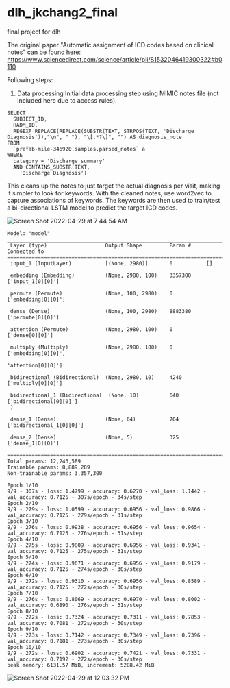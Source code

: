 # dlh_jkchang2_final
final project for dlh

The original paper "Automatic assignment of ICD codes based on clinical notes" can be found here: https://www.sciencedirect.com/science/article/pii/S1532046419300322#b0110

Following steps:

1. Data processing
Initial data processing step using MIMIC notes file (not included here due to access rules).
```
SELECT
  SUBJECT_ID,
  HADM_ID,
  REGEXP_REPLACE(REPLACE(SUBSTR(TEXT, STRPOS(TEXT, 'Discharge Diagnosis')),"\n", " "), "\[.*?\]", "") AS diagnosis_note
FROM
  `prefab-mile-346920.samples.parsed_notes` a
WHERE
  category = 'Discharge summary'
  AND CONTAINS_SUBSTR(TEXT,
    'Discharge Diagnosis')
```
This cleans up the notes to just target the actual diagnosis per visit, making it simpler to look for keywords.
With the cleaned notes, use word2vec to capture associations of keywords.
The keywords are then used to train/test a bi-directional LSTM model to predict the target ICD codes.

![Screen Shot 2022-04-29 at 7 44 54 AM](https://user-images.githubusercontent.com/87827828/165938562-de0f26cb-78dc-47e3-9ecb-9c566741613b.png)

```
Model: "model"
__________________________________________________________________________________________________
 Layer (type)                   Output Shape         Param #     Connected to                     
==================================================================================================
 input_1 (InputLayer)           [(None, 2980)]       0           []                               
                                                                                                  
 embedding (Embedding)          (None, 2980, 100)    3357300     ['input_1[0][0]']                
                                                                                                  
 permute (Permute)              (None, 100, 2980)    0           ['embedding[0][0]']              
                                                                                                  
 dense (Dense)                  (None, 100, 2980)    8883380     ['permute[0][0]']                
                                                                                                  
 attention (Permute)            (None, 2980, 100)    0           ['dense[0][0]']                  
                                                                                                  
 multiply (Multiply)            (None, 2980, 100)    0           ['embedding[0][0]',              
                                                                  'attention[0][0]']              
                                                                                                  
 bidirectional (Bidirectional)  (None, 2980, 10)     4240        ['multiply[0][0]']               
                                                                                                  
 bidirectional_1 (Bidirectional  (None, 10)          640         ['bidirectional[0][0]']          
 )                                                                                                
                                                                                                  
 dense_1 (Dense)                (None, 64)           704         ['bidirectional_1[0][0]']        
                                                                                                  
 dense_2 (Dense)                (None, 5)            325         ['dense_1[0][0]']                
                                                                                                  
==================================================================================================
Total params: 12,246,589
Trainable params: 8,889,289
Non-trainable params: 3,357,300
```

```
Epoch 1/10
9/9 - 307s - loss: 1.4799 - accuracy: 0.6270 - val_loss: 1.1442 - val_accuracy: 0.7125 - 307s/epoch - 34s/step
Epoch 2/10
9/9 - 279s - loss: 1.0599 - accuracy: 0.6956 - val_loss: 0.9866 - val_accuracy: 0.7125 - 279s/epoch - 31s/step
Epoch 3/10
9/9 - 276s - loss: 0.9938 - accuracy: 0.6956 - val_loss: 0.9654 - val_accuracy: 0.7125 - 276s/epoch - 31s/step
Epoch 4/10
9/9 - 275s - loss: 0.9809 - accuracy: 0.6956 - val_loss: 0.9341 - val_accuracy: 0.7125 - 275s/epoch - 31s/step
Epoch 5/10
9/9 - 274s - loss: 0.9671 - accuracy: 0.6956 - val_loss: 0.9179 - val_accuracy: 0.7125 - 274s/epoch - 30s/step
Epoch 6/10
9/9 - 272s - loss: 0.9310 - accuracy: 0.6956 - val_loss: 0.8589 - val_accuracy: 0.7125 - 272s/epoch - 30s/step
Epoch 7/10
9/9 - 276s - loss: 0.8069 - accuracy: 0.6970 - val_loss: 0.8002 - val_accuracy: 0.6890 - 276s/epoch - 31s/step
Epoch 8/10
9/9 - 272s - loss: 0.7324 - accuracy: 0.7311 - val_loss: 0.7853 - val_accuracy: 0.7081 - 272s/epoch - 30s/step
Epoch 9/10
9/9 - 273s - loss: 0.7142 - accuracy: 0.7349 - val_loss: 0.7396 - val_accuracy: 0.7181 - 273s/epoch - 30s/step
Epoch 10/10
9/9 - 272s - loss: 0.6902 - accuracy: 0.7421 - val_loss: 0.7331 - val_accuracy: 0.7192 - 272s/epoch - 30s/step
peak memory: 6131.57 MiB, increment: 5288.42 MiB
```
![Screen Shot 2022-04-29 at 12 03 32 PM](https://user-images.githubusercontent.com/87827828/165981870-a2d8e1d4-d64f-451e-bc62-99f8b754c3cd.png)
